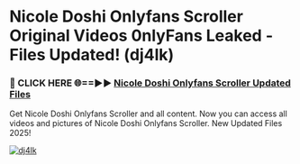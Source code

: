 # Nicole Doshi Onlyfans Scroller Original Videos 0nlyFans Leaked - Files Updated! (dj4lk)

<h3>🔴 CLICK HERE 🌐==►► <a href="https://tinyurl.com/ms9xzufz" rel="nofollow">Nicole Doshi Onlyfans Scroller Updated Files</a></h3>

Get Nicole Doshi Onlyfans Scroller and all content. Now you can access all videos and pictures of Nicole Doshi Onlyfans Scroller. New Updated Files 2025!

[![dj4lk](https://i.imgur.com/ppqm5kG.gif)](https://tinyurl.com/ms9xzufz)
